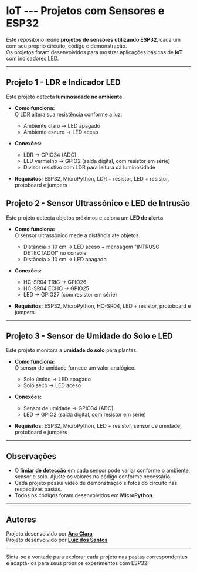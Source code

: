 # IoT --- Projetos com Sensores e ESP32

Este repositório reúne **projetos de sensores utilizando ESP32**, cada um com seu próprio circuito, código e demonstração.  
Os projetos foram desenvolvidos para mostrar aplicações básicas de **IoT** com indicadores LED.

---

## Projeto 1 - LDR e Indicador LED

Este projeto detecta **luminosidade no ambiente**.

- **Como funciona:**  
  O LDR altera sua resistência conforme a luz.  
  - Ambiente claro → LED apagado  
  - Ambiente escuro → LED aceso

- **Conexões:**
  - LDR → GPIO34 (ADC)  
  - LED vermelho → GPIO2 (saída digital, com resistor em série)  
  - Divisor resistivo com LDR para leitura da luminosidade

- **Requisitos:** ESP32, MicroPython, LDR + resistor, LED + resistor, protoboard e jumpers

## Projeto 2 - Sensor Ultrassônico e LED de Intrusão

Este projeto detecta objetos próximos e aciona um **LED de alerta**.

- **Como funciona:**  
  O sensor ultrassônico mede a distância até objetos.  
  - Distância ≤ 10 cm → LED aceso + mensagem "INTRUSO DETECTADO!" no console  
  - Distância > 10 cm → LED apagado

- **Conexões:**
  - HC-SR04 TRIG → GPIO26  
  - HC-SR04 ECHO → GPIO25  
  - LED → GPIO27 (com resistor em série)  

- **Requisitos:** ESP32, MicroPython, HC-SR04, LED + resistor, protoboard e jumpers

---
## Projeto 3 - Sensor de Umidade do Solo e LED

Este projeto monitora a **umidade do solo** para plantas.

- **Como funciona:**  
  O sensor de umidade fornece um valor analógico.  
  - Solo úmido → LED apagado  
  - Solo seco → LED aceso

- **Conexões:**
  - Sensor de umidade → GPIO34 (ADC)  
  - LED → GPIO2 (saída digital, com resistor em série)  

- **Requisitos:** ESP32, MicroPython, LED + resistor, sensor de umidade, protoboard e jumpers

---

## Observações

- O **limiar de detecção** em cada sensor pode variar conforme o ambiente, sensor e solo. Ajuste os valores no código conforme necessário.
- Cada projeto possui vídeo de demonstração e fotos do circuito nas respectivas pastas.
- Todos os códigos foram desenvolvidos em **MicroPython**.

---

## Autores

Projeto desenvolvido por [**Ana Clara**](https://www.linkedin.com/in/ana-clara-rimualdo-pires-621a2731b)  
Projeto desenvolvido por [**Luiz dos Santos**](www.linkedin.com/in/luiz-santos-788507327)  

---

Sinta-se à vontade para explorar cada projeto nas pastas correspondentes e adaptá-los para seus próprios experimentos com ESP32!
